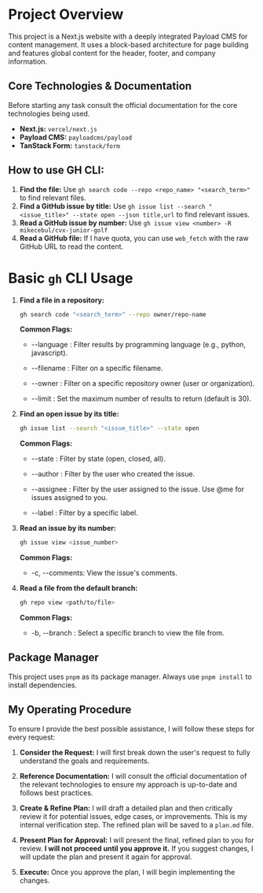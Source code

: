 # Project Overview

This project is a Next.js website with a deeply integrated Payload CMS for content management. It uses a block-based architecture for page building and features global content for the header, footer, and company information.

## Core Technologies & Documentation

Before starting any task consult the official documentation for the core technologies being used.

- **Next.js:** `vercel/next.js`
- **Payload CMS:** `payloadcms/payload`
- **TanStack Form:** `tanstack/form`

## How to use GH CLI:

1.  **Find the file:** Use `gh search code --repo <repo_name> "<search_term>"` to find relevant files.
2.  **Find a GitHub issue by title:** Use `gh issue list --search "<issue_title>" --state open --json title,url` to find relevant issues.
3.  **Read a GitHub issue by number:** Use `gh issue view <number> -R mikecebul/cvx-junior-golf`
4.  **Read a GitHub file:** If I have quota, you can use `web_fetch` with the raw GitHub URL to read the content.

# Basic `gh` CLI Usage

1.  **Find a file in a repository:**

    ```bash
    gh search code "<search_term>" --repo owner/repo-name
    ```

    **Common Flags:**

    - --language <string>: Filter results by programming language (e.g., python, javascript).

    - --filename <string>: Filter on a specific filename.

    - --owner <string>: Filter on a specific repository owner (user or organization).

    - --limit <int>: Set the maximum number of results to return (default is 30).

2.  **Find an open issue by its title:**

    ```bash
    gh issue list --search "<issue_title>" --state open
    ```

    **Common Flags:**

    - --state <string>: Filter by state (open, closed, all).

    - --author <string>: Filter by the user who created the issue.

    - --assignee <string>: Filter by the user assigned to the issue. Use @me for issues assigned to you.

    - --label <string>: Filter by a specific label.

3.  **Read an issue by its number:**

    ```bash
    gh issue view <issue_number>
    ```

    **Common Flags:**

    - -c, --comments: View the issue's comments.

4.  **Read a file from the default branch:**

    ```bash
    gh repo view <path/to/file>
    ```

    **Common Flags:**

    - -b, --branch <string>: Select a specific branch to view the file from.

## Package Manager

This project uses `pnpm` as its package manager. Always use `pnpm install` to install dependencies.

## My Operating Procedure

To ensure I provide the best possible assistance, I will follow these steps for every request:

1.  **Consider the Request:** I will first break down the user's request to fully understand the goals and requirements.

2.  **Reference Documentation:** I will consult the official documentation of the relevant technologies to ensure my approach is up-to-date and follows best practices.

3.  **Create & Refine Plan:** I will draft a detailed plan and then critically review it for potential issues, edge cases, or improvements. This is my internal verification step. The refined plan will be saved to a `plan.md` file.

4.  **Present Plan for Approval:** I will present the final, refined plan to you for review. **I will not proceed until you approve it.** If you suggest changes, I will update the plan and present it again for approval.

5.  **Execute:** Once you approve the plan, I will begin implementing the changes.
